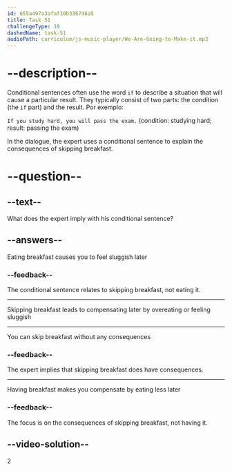 ```yaml
---
id: 655a497a3afaf10b336746a5
title: Task 51
challengeType: 19
dashedName: task-51
audioPath: curriculum/js-music-player/We-Are-Going-to-Make-it.mp3
---
```


<!--
AUDIO REFERENCE: 
Expert: Another thing: don't skip breakfast. Breakfast gives you the energy to start the day. If you skip it, you probably compensate later by eating too much or you feel sluggish in the morning. Have a balanced breakfast instead.
-->
# --description--

Conditional sentences often use the word `if` to describe a situation that will cause a particular result. They typically consist of two parts: the condition (the `if` part) and the result. Por exemplo:

`If you study hard, you will pass the exam.` (condition: studying hard; result: passing the exam)

In the dialogue, the expert uses a conditional sentence to explain the consequences of skipping breakfast.

# --question--

## --text--

What does the expert imply with his conditional sentence?

## --answers--

Eating breakfast causes you to feel sluggish later

### --feedback--

The conditional sentence relates to skipping breakfast, not eating it.

---

Skipping breakfast leads to compensating later by overeating or feeling sluggish

---

You can skip breakfast without any consequences

### --feedback--

The expert implies that skipping breakfast does have consequences.

---

Having breakfast makes you compensate by eating less later

### --feedback--

The focus is on the consequences of skipping breakfast, not having it.

## --video-solution--

2
